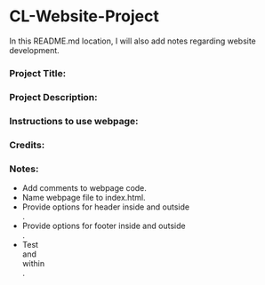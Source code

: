 # CL-Website-Project

In this README.md location, I will also add notes regarding website development.

### Project Title: 

### Project Description:

### Instructions to use webpage:

### Credits: 

### Notes:
- Add comments to webpage code.
- Name webpage file to index.html.
- Provide options for header inside and outside <div>.
- Provide options for footer inside and outside <div>.
- Test <nav> and <section> within <div>.
